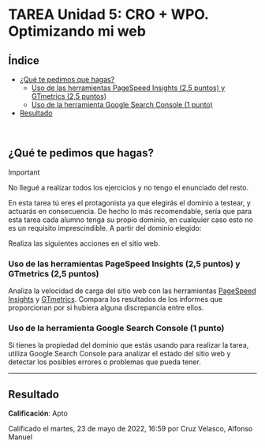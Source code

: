 # TAREA Unidad 5: CRO + WPO. Optimizando mi web

## Índice

- [¿Qué te pedimos que hagas?](#qué-te-pedimos-que-hagas)
	- [Uso de las herramientas PageSpeed Insights (2,5 puntos) y GTmetrics (2,5 puntos)](#uso-de-las-herramientas-pagespeed-insights-25-puntos-y-gtmetrics-25-puntos)
	- [Uso de la herramienta Google Search Console (1 punto)](#uso-de-la-herramienta-google-search-console-1-punto)
- [Resultado](#resultado)

<br>

## ¿Qué te pedimos que hagas?

>[!IMPORTANT]
>No llegué a realizar todos los ejercicios y no tengo el enunciado del resto.

En esta tarea tú eres el protagonista ya que elegirás el dominio a testear, y actuarás en consecuencia. De hecho lo más recomendable, sería que para esta tarea cada alumno tenga su propio dominio, en cualquier caso esto no es un requisito imprescindible. A partir del dominio elegido:

Realiza las siguientes acciones en el sitio web.

### Uso de las herramientas PageSpeed Insights (2,5 puntos) y GTmetrics (2,5 puntos)

Analiza la velocidad de carga del sitio web con las herramientas [PageSpeed Insights](https://developers.google.com/speed/pagespeed/insights/?hl=es) y [GTmetrics](https://gtmetrix.com/). Compara los resultados de los informes que proporcionan por si hubiera alguna discrepancia entre ellos.

### Uso de la herramienta Google Search Console (1 punto)

Si tienes la propiedad del dominio que estás usando para realizar la tarea, utiliza Google Search Console para analizar el estado del sitio web y detectar los posibles errores o problemas que pueda tener.

---

## Resultado

**Calificación**: Apto

Calificado el martes, 23 de mayo de 2022, 16:59 por Cruz Velasco, Alfonso Manuel